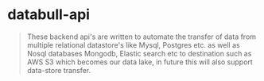# databull-api

> These backend api's are written to automate the transfer of data from multiple relational datastore's like Mysql, Postgres etc. as well as
Nosql databases Mongodb, Elastic search etc to destination such as AWS S3 which becomes our data lake, in future this will also support data-store transfer.
 
